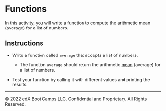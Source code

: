 # Functions

In this activity, you will write a function to compute the arithmetic mean (average) for a list of numbers.

## Instructions

* Write a function called `average` that accepts a list of numbers.

    * The function `average` should return the arithmetic [mean](https://en.wikipedia.org/wiki/Arithmetic_mean) (average) for a list of numbers.

* Test your function by calling it with different values and printing the results.

- - -

© 2022 edX Boot Camps LLC. Confidential and Proprietary. All Rights Reserved.
